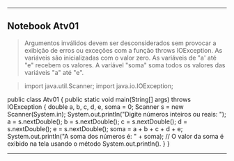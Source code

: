 <hr>

## Notebook Atv01

>   Argumentos inválidos devem ser desconsiderados sem provocar a exibição de erros ou exceções com a função throws IOException.
>   As variáveis são inicializadas com o valor zero.
>   As variáveis de "a' até "e" recebem os valores.
>   A variável "soma" soma todos os valores das variáveis "a" até "e".

> import java.util.Scanner;
> import java.io.IOException;

public class Atv01 {
    public static void main(String[] args) throws IOException {
        double a, b, c, d, e, soma = 0;
        Scanner s = new Scanner(System.in);
        System.out.println("Digite números inteiros ou reais: ");
        a = s.nextDouble();
        b = s.nextDouble();
        c = s.nextDouble();
        d = s.nextDouble();
        e = s.nextDouble();
        soma = a + b + c + d + e;
        System.out.println("A soma dos números é: " + soma); // O valor da soma é exibido na tela usando o método System.out.println().
    }
} 

<hr>
